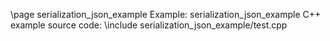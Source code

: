 \page serialization_json_example Example: serialization_json_example
C++ example source code:
\include serialization_json_example/test.cpp
